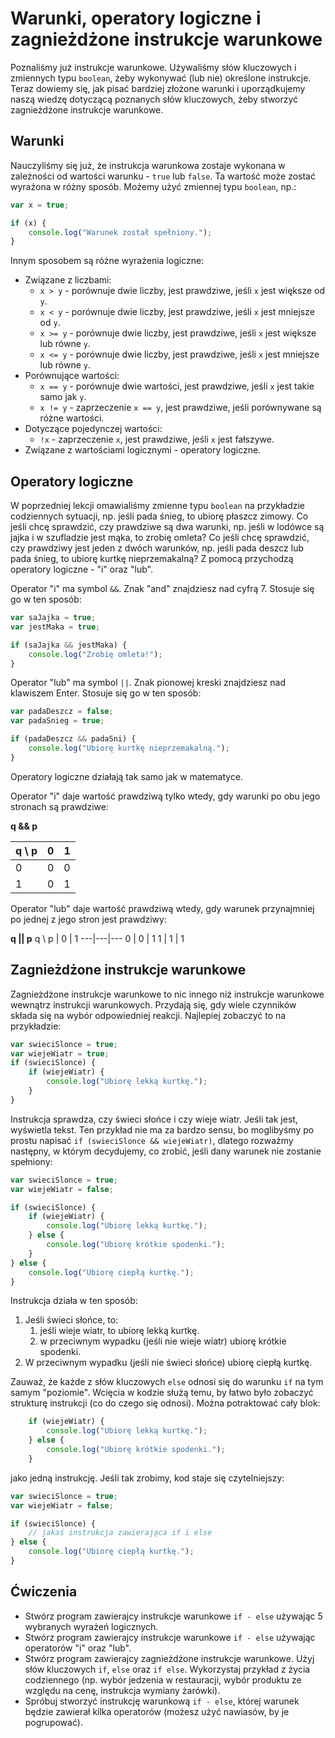# Warunki, operatory logiczne i zagnieżdżone instrukcje warunkowe
Poznaliśmy już instrukcje warunkowe. Używaliśmy słów kluczowych i zmiennych typu `boolean`, żeby wykonywać (lub nie) określone instrukcje. Teraz dowiemy się, jak pisać bardziej złożone warunki i uporządkujemy naszą wiedzę dotyczącą poznanych słów kluczowych, żeby stworzyć zagnieżdżone instrukcje warunkowe.

## Warunki
Nauczyliśmy się już, że instrukcja warunkowa zostaje wykonana w zależności od wartości warunku - `true` lub `false`. Ta wartość może zostać wyrażona w różny sposób. Możemy użyć zmiennej typu `boolean`, np.:
```javascript
var x = true;

if (x) {
    console.log("Warunek został spełniony.");
}
```

Innym sposobem są różne wyrażenia logiczne:
* Związane z liczbami:
    * `x > y` - porównuje dwie liczby, jest prawdziwe, jeśli `x` jest większe od `y`.
    * `x < y` - porównuje dwie liczby, jest prawdziwe, jeśli `x` jest mniejsze od `y`.
    * `x >= y` - porównuje dwie liczby, jest prawdziwe, jeśli `x` jest większe lub równe `y`.
    * `x <= y` - porównuje dwie liczby, jest prawdziwe, jeśli `x` jest mniejsze lub równe `y`.
* Porównujące wartości:
    * `x == y` - porównuje dwie wartości, jest prawdziwe, jeśli `x` jest takie samo jak `y`.
    * `x != y` - zaprzeczenie `x == y`, jest prawdziwe, jeśli porównywane są różne wartości.
* Dotyczące pojedynczej wartości:
    * `!x` - zaprzeczenie `x`, jest prawdziwe, jeśli `x` jest fałszywe.
* Związane z wartościami logicznymi - operatory logiczne.

## Operatory logiczne
W poprzedniej lekcji omawialiśmy zmienne typu `boolean` na przykładzie codziennych sytuacji, np. jeśli pada śnieg, to ubiorę płaszcz zimowy. Co jeśli chcę sprawdzić, czy prawdziwe są dwa warunki, np. jeśli w lodówce są jajka i w szufladzie jest mąka, to zrobię omleta? Co jeśli chcę sprawdzić, czy prawdziwy jest jeden z dwóch warunków, np. jeśli pada deszcz lub pada śnieg, to ubiorę kurtkę nieprzemakalną? Z pomocą przychodzą operatory logiczne - "i" oraz "lub".

Operator "i" ma symbol `&&`. Znak "and" znajdziesz nad cyfrą 7. Stosuje się go w ten sposób:
```javascript
var saJajka = true;
var jestMaka = true;

if (saJajka && jestMaka) {
    console.log("Zrobię omleta!");
}
```

Operator "lub" ma symbol `||`. Znak pionowej kreski znajdziesz nad klawiszem Enter. Stosuje się go w ten sposób:
```javascript
var padaDeszcz = false;
var padaSnieg = true;

if (padaDeszcz && padaSni) {
    console.log("Ubiorę kurtkę nieprzemakalną.");
}
```

Operatory logiczne działają tak samo jak w matematyce.

Operator "i" daje wartość prawdziwą tylko wtedy, gdy warunki po obu jego stronach są prawdziwe:

**q && p**

q \ p | 0 | 1
---|---|---
0 | 0 | 0
1 | 0 | 1

Operator "lub" daje wartość prawdziwą wtedy, gdy warunek przynajmniej po jednej z jego stron jest prawdziwy:

**q || p**
q \ p | 0 | 1
---|---|---
0 | 0 | 1
1 | 1 | 1

## Zagnieżdżone instrukcje warunkowe
Zagnieżdżone instrukcje warunkowe to nic innego niż instrukcje warunkowe wewnątrz instrukcji warunkowych. Przydają się, gdy wiele czynników składa się na wybór odpowiedniej reakcji. Najlepiej zobaczyć to na przykładzie:
```javascript
var swieciSlonce = true;
var wiejeWiatr = true;
if (swieciSlonce) {
    if (wiejeWiatr) {
        console.log("Ubiorę lekką kurtkę.");
    }
}
```

Instrukcja sprawdza, czy świeci słońce i czy wieje wiatr. Jeśli tak jest, wyświetla tekst. Ten przykład nie ma za bardzo sensu, bo moglibyśmy po prostu napisać `if (swieciSlonce && wiejeWiatr)`, dlatego rozważmy następny, w którym decydujemy, co zrobić, jeśli dany warunek nie zostanie spełniony:
```javascript
var swieciSlonce = true;
var wiejeWiatr = false;

if (swieciSlonce) {
    if (wiejeWiatr) {
        console.log("Ubiorę lekką kurtkę.");
    } else {
        console.log("Ubiorę krótkie spodenki.");
    }
} else {
    console.log("Ubiorę ciepłą kurtkę.");
}
```

Instrukcja działa w ten sposób:
1. Jeśli świeci słońce, to:
    1. jeśli wieje wiatr, to ubiorę lekką kurtkę.
    2. w przeciwnym wypadku (jeśli nie wieje wiatr) ubiorę krótkie spodenki.
2. W przeciwnym wypadku (jeśli nie świeci słońce) ubiorę ciepłą kurtkę.

Zauważ, że każde z słów kluczowych `else` odnosi się do warunku `if` na tym samym "poziomie". Wcięcia w kodzie służą temu, by łatwo było zobaczyć strukturę instrukcji (co do czego się odnosi). Można potraktować cały blok:
```javascript
    if (wiejeWiatr) {
        console.log("Ubiorę lekką kurtkę.");
    } else {
        console.log("Ubiorę krótkie spodenki.");
    }
```

jako jedną instrukcję. Jeśli tak zrobimy, kod staje się czytelniejszy:
```javascript
var swieciSlonce = true;
var wiejeWiatr = false;

if (swieciSlonce) {
    // jakaś instrukcja zawierająca if i else
} else {
    console.log("Ubiorę ciepłą kurtkę.");
}
```

## Ćwiczenia
* Stwórz program zawierajcy instrukcje warunkowe `if - else` używając 5 wybranych wyrażeń logicznych.
* Stwórz program zawierajcy instrukcje warunkowe `if - else` używając operatorów "i" oraz "lub".
* Stwórz program zawierajcy zagnieżdżone instrukcje warunkowe. Użyj słów kluczowych `if`, `else` oraz `if else`. Wykorzystaj przykład z życia codziennego (np. wybór jedzenia w restauracji, wybór produktu ze względu na cenę, instrukcja wymiany żarówki).
* Spróbuj stworzyć instrukcję warunkową `if - else`, której warunek będzie zawierał kilka operatorów (możesz użyć nawiasów, by je pogrupować).